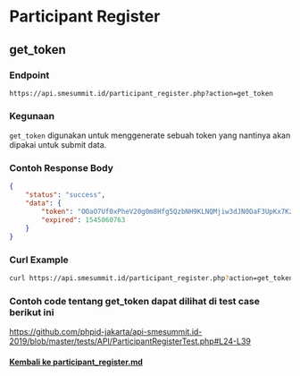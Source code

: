 # Participant Register
## get_token

### Endpoint
```
https://api.smesummit.id/participant_register.php?action=get_token
```

### Kegunaan
`get_token` digunakan untuk menggenerate sebuah token yang nantinya akan dipakai untuk submit data.


### Contoh Response Body
```json
{
    "status": "success",
    "data": {
        "token": "OOaO7Uf0xPheV20g0m8Hfg5QzbNH9KLNQMjiw3dJN0OaF3UpKx7KzXOm",
        "expired": 1545060763
    }
}
```

### Curl Example
```bash
curl https://api.smesummit.id/participant_register.php?action=get_token
```

### Contoh code tentang get_token dapat dilihat di test case berikut ini
<a href="https://github.com/phpid-jakarta/api-smesummit.id-2019/blob/master/tests/API/ParticipantRegisterTest.php#L24-L39">https://github.com/phpid-jakarta/api-smesummit.id-2019/blob/master/tests/API/ParticipantRegisterTest.php#L24-L39</a>

#### <a href="https://github.com/phpid-jakarta/api-smesummit.id-2019/blob/docs/docs/participant_register.md">Kembali ke participant_register.md</a>